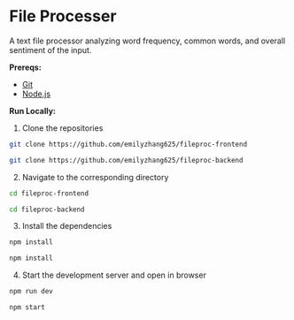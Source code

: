 # File Processer

A text file processor analyzing word frequency, common words, and overall sentiment of the input.

**Prereqs:**

- [Git](https://git-scm.com/)
- [Node.js](https://nodejs.org/)

**Run Locally:**

1. Clone the repositories

```bash
git clone https://github.com/emilyzhang625/fileproc-frontend
```

```bash
git clone https://github.com/emilyzhang625/fileproc-backend
```

2. Navigate to the corresponding directory

```bash
cd fileproc-frontend
```

```bash
cd fileproc-backend
```

3. Install the dependencies

```bash
npm install
```

```bash
npm install
```

4. Start the development server and open in browser

```bash
npm run dev
```

```bash
npm start
```
